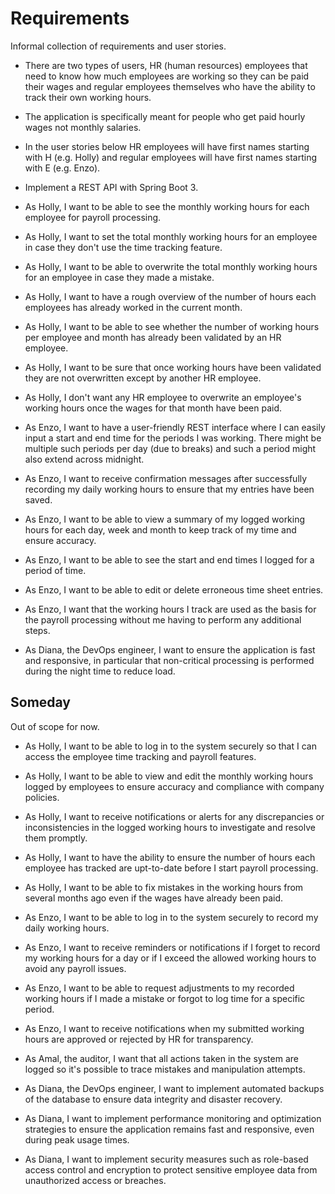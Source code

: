 # Requirements

Informal collection of requirements and user stories.

* There are two types of users, HR (human resources) employees that need to
  know how much employees are working so they can be paid their wages and
  regular employees themselves who have the ability to track their own working
  hours.
* The application is specifically meant for people who get paid hourly wages
  not monthly salaries.
* In the user stories below HR employees will have first names starting with H
  (e.g. Holly) and regular employees will have first names starting with E
  (e.g. Enzo).
* Implement a REST API with Spring Boot 3.

* As Holly, I want to be able to see the monthly working hours for each
  employee for payroll processing.
* As Holly, I want to set the total monthly working hours for an employee in
  case they don't use the time tracking feature.
* As Holly, I want to be able to overwrite the total monthly working hours for
  an employee in case they made a mistake.
* As Holly, I want to have a rough overview of the number of hours each
  employees has already worked in the current month.
* As Holly, I want to be able to see whether the number of working hours per
  employee and month has already been validated by an HR employee.
* As Holly, I want to be sure that once working hours have been validated they
  are not overwritten except by another HR employee.
* As Holly, I don't want any HR employee to overwrite an employee's working
  hours once the wages for that month have been paid.

* As Enzo, I want to have a user-friendly REST interface where I can easily
  input a start and end time for the periods I was working. There might be
  multiple such periods per day (due to breaks) and such a period might also
  extend across midnight.
* As Enzo, I want to receive confirmation messages after successfully recording
  my daily working hours to ensure that my entries have been saved.
* As Enzo, I want to be able to view a summary of my logged working hours for
  each day, week and month to keep track of my time and ensure accuracy.
* As Enzo, I want to be able to see the start and end times I logged for a
  period of time.
* As Enzo, I want to be able to edit or delete erroneous time sheet entries.
* As Enzo, I want that the working hours I track are used as the basis for the
  payroll processing without me having to perform any additional steps.

* As Diana, the DevOps engineer, I want to ensure the application is fast and
  responsive, in particular that non-critical processing is performed during
  the night time to reduce load.


## Someday

Out of scope for now.

* As Holly, I want to be able to log in to the system securely so that I can
  access the employee time tracking and payroll features.
* As Holly, I want to be able to view and edit the monthly working hours logged
  by employees to ensure accuracy and compliance with company policies.
* As Holly, I want to receive notifications or alerts for any discrepancies or
  inconsistencies in the logged working hours to investigate and resolve them
  promptly.
* As Holly, I want to have the ability to ensure the number of hours each
  employee has tracked are upt-to-date before I start payroll processing.
* As Holly, I want to be able to fix mistakes in the working hours from several
  months ago even if the wages have already been paid.

* As Enzo, I want to be able to log in to the system securely to record my daily
  working hours.
* As Enzo, I want to receive reminders or notifications if I forget to record
  my working hours for a day or if I exceed the allowed working hours to avoid
  any payroll issues.
* As Enzo, I want to be able to request adjustments to my recorded working
  hours if I made a mistake or forgot to log time for a specific period.
* As Enzo, I want to receive notifications when my submitted working hours are
  approved or rejected by HR for transparency.

* As Amal, the auditor, I want that all actions taken in the system are logged
  so it's possible to trace mistakes and manipulation attempts.

* As Diana, the DevOps engineer, I want to implement automated backups of the
  database to ensure data integrity and disaster recovery.
* As Diana, I want to implement performance monitoring and optimization
  strategies to ensure the application remains fast and responsive, even during
  peak usage times.
* As Diana, I want to implement security measures such as role-based access
  control and encryption to protect sensitive employee data from unauthorized
  access or breaches.
